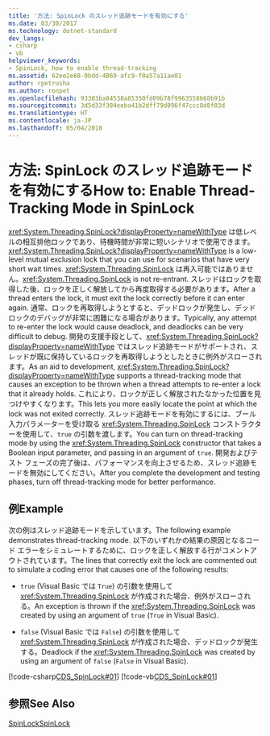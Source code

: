 ```yaml
---
title: '方法: SpinLock のスレッド追跡モードを有効にする'
ms.date: 03/30/2017
ms.technology: dotnet-standard
dev_langs:
- csharp
- vb
helpviewer_keywords:
- SpinLock, how to enable thread-tracking
ms.assetid: 62ee2e68-0bdd-4869-afc9-f0a57a11ae01
author: rpetrusha
ms.author: ronpet
ms.openlocfilehash: 93303ba84538a85350fd09b78f9963558668b91b
ms.sourcegitcommit: 3d5d33f384eeba41b2dff79d096f47ccc8d8f03d
ms.translationtype: HT
ms.contentlocale: ja-JP
ms.lasthandoff: 05/04/2018
---
```

# <a name="how-to-enable-thread-tracking-mode-in-spinlock"></a><span data-ttu-id="7dca6-102">方法: SpinLock のスレッド追跡モードを有効にする</span><span class="sxs-lookup"><span data-stu-id="7dca6-102">How to: Enable Thread-Tracking Mode in SpinLock</span></span>
<span data-ttu-id="7dca6-103"><xref:System.Threading.SpinLock?displayProperty=nameWithType> は低レベルの相互排他ロックであり、待機時間が非常に短いシナリオで使用できます。</span><span class="sxs-lookup"><span data-stu-id="7dca6-103"><xref:System.Threading.SpinLock?displayProperty=nameWithType> is a low-level mutual exclusion lock that you can use for scenarios that have very short wait times.</span></span> <span data-ttu-id="7dca6-104"><xref:System.Threading.SpinLock> は再入可能ではありません。</span><span class="sxs-lookup"><span data-stu-id="7dca6-104"><xref:System.Threading.SpinLock> is not re-entrant.</span></span> <span data-ttu-id="7dca6-105">スレッドはロックを取得した後、ロックを正しく解放してから再度取得する必要があります。</span><span class="sxs-lookup"><span data-stu-id="7dca6-105">After a thread enters the lock, it must exit the lock correctly before it can enter again.</span></span> <span data-ttu-id="7dca6-106">通常、ロックを再取得しようとすると、デッドロックが発生し、デッドロックのデバッグが非常に困難になる場合があります。</span><span class="sxs-lookup"><span data-stu-id="7dca6-106">Typically, any attempt to re-enter the lock would cause deadlock, and deadlocks can be very difficult to debug.</span></span> <span data-ttu-id="7dca6-107">開発の支援手段として、<xref:System.Threading.SpinLock?displayProperty=nameWithType> ではスレッド追跡モードがサポートされ、スレッドが既に保持しているロックを再取得しようとしたときに例外がスローされます。</span><span class="sxs-lookup"><span data-stu-id="7dca6-107">As an aid to development, <xref:System.Threading.SpinLock?displayProperty=nameWithType> supports a thread-tracking mode that causes an exception to be thrown when a thread attempts to re-enter a lock that it already holds.</span></span> <span data-ttu-id="7dca6-108">これにより、ロックが正しく解放されたなかった位置を見つけやすくなります。</span><span class="sxs-lookup"><span data-stu-id="7dca6-108">This lets you more easily locate the point at which the lock was not exited correctly.</span></span> <span data-ttu-id="7dca6-109">スレッド追跡モードを有効にするには、ブール入力パラメーターを受け取る <xref:System.Threading.SpinLock> コンストラクターを使用して、`true` の引数を渡します。</span><span class="sxs-lookup"><span data-stu-id="7dca6-109">You can turn on thread-tracking mode by using the <xref:System.Threading.SpinLock> constructor that takes a Boolean input parameter, and passing in an argument of `true`.</span></span> <span data-ttu-id="7dca6-110">開発およびテスト フェーズの完了後は、パフォーマンスを向上させるため、スレッド追跡モードを無効にしてください。</span><span class="sxs-lookup"><span data-stu-id="7dca6-110">After you complete the development and testing phases, turn off thread-tracking mode for better performance.</span></span>  
  
## <a name="example"></a><span data-ttu-id="7dca6-111">例</span><span class="sxs-lookup"><span data-stu-id="7dca6-111">Example</span></span>  
 <span data-ttu-id="7dca6-112">次の例はスレッド追跡モードを示しています。</span><span class="sxs-lookup"><span data-stu-id="7dca6-112">The following example demonstrates thread-tracking mode.</span></span> <span data-ttu-id="7dca6-113">以下のいずれかの結果の原因となるコード エラーをシミュレートするために、ロックを正しく解放する行がコメントアウトされています。</span><span class="sxs-lookup"><span data-stu-id="7dca6-113">The lines that correctly exit the lock are commented out to simulate a coding error that causes one of the following results:</span></span>  
  
-   <span data-ttu-id="7dca6-114">`true` (Visual Basic では `True`) の引数を使用して <xref:System.Threading.SpinLock> が作成された場合、例外がスローされる。</span><span class="sxs-lookup"><span data-stu-id="7dca6-114">An exception is thrown if the <xref:System.Threading.SpinLock> was created by using an argument of `true` (`True` in Visual Basic).</span></span>  
  
-   <span data-ttu-id="7dca6-115">`false` (Visual Basic では `False`) の引数を使用して <xref:System.Threading.SpinLock> が作成された場合、デッドロックが発生する。</span><span class="sxs-lookup"><span data-stu-id="7dca6-115">Deadlock if the <xref:System.Threading.SpinLock> was created by using an argument of `false` (`False` in Visual Basic).</span></span>  
  
 [!code-csharp[CDS_SpinLock#01](../../../samples/snippets/csharp/VS_Snippets_Misc/cds_spinlock/cs/spinlockdemo.cs#01)]
 [!code-vb[CDS_SpinLock#01](../../../samples/snippets/visualbasic/VS_Snippets_Misc/cds_spinlock/vb/spinlock_threadtracking.vb#01)]  
  
## <a name="see-also"></a><span data-ttu-id="7dca6-116">参照</span><span class="sxs-lookup"><span data-stu-id="7dca6-116">See Also</span></span>  
 [<span data-ttu-id="7dca6-117">SpinLock</span><span class="sxs-lookup"><span data-stu-id="7dca6-117">SpinLock</span></span>](../../../docs/standard/threading/spinlock.md)
